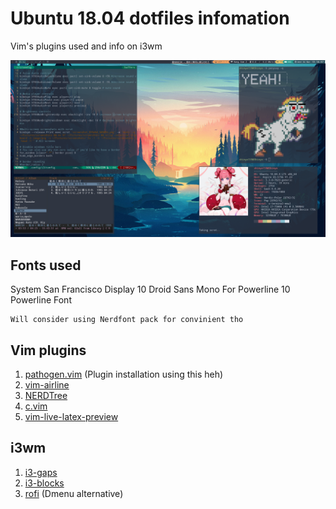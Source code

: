 # Ubuntu 18.04 dotfiles infomation
Vim's plugins used and info on i3wm

![alt text](https://github.com/shinyo-dc/dotfiles/blob/master/picture.png
"wallpaper")

## Fonts used
System San Francisco Display 10
Droid Sans Mono For Powerline 10
Powerline Font
``` 
Will consider using Nerdfont pack for convinient tho
```

## Vim plugins
1. [pathogen.vim](https://github.com/tpope/vim-pathogen) (Plugin installation using this
   heh)
2. [vim-airline](https://github.com/vim-airline/vim-airline) 
3. [NERDTree](https://github.com/preservim/nerdtree)
4. [c.vim](https://www.vim.org/scripts/script.php?script_id=213)
5. [vim-live-latex-preview](https://github.com/ying17zi/vim-live-latex-preview)

## i3wm
1. [i3-gaps](https://github.com/Airblader/i3)
2. [i3-blocks](https://github.com/vivien/i3blocks)
3. [rofi](https://github.com/davatorium/rofi) (Dmenu alternative)



